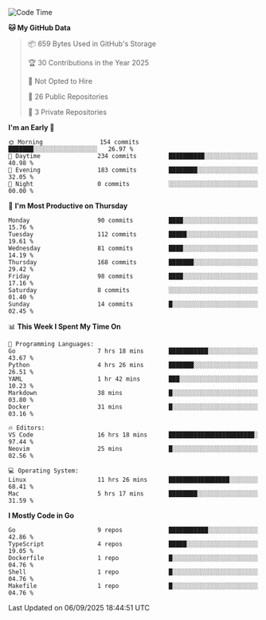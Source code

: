 <!--START_SECTION:waka-->
![Code Time](http://img.shields.io/badge/Code%20Time-1%2C461%20hrs%2027%20mins-blue)

**🐱 My GitHub Data** 

> 📦 659 Bytes Used in GitHub's Storage 
 > 
> 🏆 30 Contributions in the Year 2025
 > 
> 🚫 Not Opted to Hire
 > 
> 📜 26 Public Repositories 
 > 
> 🔑 3 Private Repositories 
 > 
**I'm an Early 🐤** 

```text
🌞 Morning                154 commits         ███████░░░░░░░░░░░░░░░░░░   26.97 % 
🌆 Daytime                234 commits         ██████████░░░░░░░░░░░░░░░   40.98 % 
🌃 Evening                183 commits         ████████░░░░░░░░░░░░░░░░░   32.05 % 
🌙 Night                  0 commits           ░░░░░░░░░░░░░░░░░░░░░░░░░   00.00 % 
```
📅 **I'm Most Productive on Thursday** 

```text
Monday                   90 commits          ████░░░░░░░░░░░░░░░░░░░░░   15.76 % 
Tuesday                  112 commits         █████░░░░░░░░░░░░░░░░░░░░   19.61 % 
Wednesday                81 commits          ████░░░░░░░░░░░░░░░░░░░░░   14.19 % 
Thursday                 168 commits         ███████░░░░░░░░░░░░░░░░░░   29.42 % 
Friday                   98 commits          ████░░░░░░░░░░░░░░░░░░░░░   17.16 % 
Saturday                 8 commits           ░░░░░░░░░░░░░░░░░░░░░░░░░   01.40 % 
Sunday                   14 commits          █░░░░░░░░░░░░░░░░░░░░░░░░   02.45 % 
```


📊 **This Week I Spent My Time On** 

```text
💬 Programming Languages: 
Go                       7 hrs 18 mins       ███████████░░░░░░░░░░░░░░   43.67 % 
Python                   4 hrs 26 mins       ███████░░░░░░░░░░░░░░░░░░   26.51 % 
YAML                     1 hr 42 mins        ███░░░░░░░░░░░░░░░░░░░░░░   10.23 % 
Markdown                 38 mins             █░░░░░░░░░░░░░░░░░░░░░░░░   03.80 % 
Docker                   31 mins             █░░░░░░░░░░░░░░░░░░░░░░░░   03.16 % 

🔥 Editors: 
VS Code                  16 hrs 18 mins      ████████████████████████░   97.44 % 
Neovim                   25 mins             █░░░░░░░░░░░░░░░░░░░░░░░░   02.56 % 

💻 Operating System: 
Linux                    11 hrs 26 mins      █████████████████░░░░░░░░   68.41 % 
Mac                      5 hrs 17 mins       ████████░░░░░░░░░░░░░░░░░   31.59 % 
```

**I Mostly Code in Go** 

```text
Go                       9 repos             ███████████░░░░░░░░░░░░░░   42.86 % 
TypeScript               4 repos             █████░░░░░░░░░░░░░░░░░░░░   19.05 % 
Dockerfile               1 repo              █░░░░░░░░░░░░░░░░░░░░░░░░   04.76 % 
Shell                    1 repo              █░░░░░░░░░░░░░░░░░░░░░░░░   04.76 % 
Makefile                 1 repo              █░░░░░░░░░░░░░░░░░░░░░░░░   04.76 % 
```




 Last Updated on 06/09/2025 18:44:51 UTC
<!--END_SECTION:waka-->
